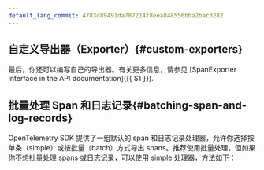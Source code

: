```yaml
---
default_lang_commit: 4783d89491da787214f8eea848556bba2bacd282
---
```


## 自定义导出器（Exporter）{#custom-exporters}

最后，你还可以编写自己的导出器。有关更多信息，请参见
[SpanExporter Interface in the API documentation]({{ $1 }}).

## 批量处理 Span 和日志记录{#batching-span-and-log-records}

OpenTelemetry SDK 提供了一组默认的 span 和日志记录处理器，允许你选择按单条（simple）或按批量（batch）方式导出 spans。推荐使用批量处理，但如果你不想批量处理 spans 或日志记录，可以使用 simple 处理器，方法如下：
